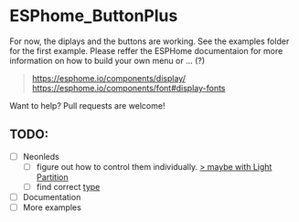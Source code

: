# ESPhome_ButtonPlus

For now, the diplays and the buttons are working. See the examples folder for the first example. Please reffer the ESPHome documentaion for more information on how to build your own menu or ... (?)
> https://esphome.io/components/display/
> https://esphome.io/components/font#display-fonts

Want to help? Pull requests are welcome!

## TODO:

- [ ] Neonleds
	- [ ] figure out how to control them individually. [> maybe with Light Partition](https://esphome.io/components/light/partition)
	- [ ] find correct [type](https://esphome.io/components/light/neopixelbus.html#configuration-variables)
- [ ] Documentation
- [ ] More examples
